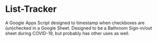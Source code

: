 # List-Tracker
A Google Apps Script designed to timestamp when checkboxes are (un)checked in a Google Sheet. Designed to be a Bathroom Sign-in/out sheet during COVID-19, but probably has other uses as well.
